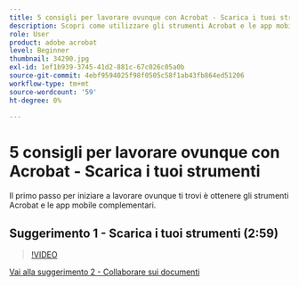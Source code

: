 ```yaml
---
title: 5 consigli per lavorare ovunque con Acrobat - Scarica i tuoi strumenti
description: Scopri come utilizzare gli strumenti Acrobat e le app mobile complementari ovunque ti trovi
role: User
product: adobe acrobat
level: Beginner
thumbnail: 34290.jpg
exl-id: 1ef1b939-3745-41d2-881c-67c026c05a0b
source-git-commit: 4ebf9594025f98f0505c58f1ab43fb864ed51206
workflow-type: tm+mt
source-wordcount: '59'
ht-degree: 0%

---
```


# 5 consigli per lavorare ovunque con Acrobat - Scarica i tuoi strumenti

Il primo passo per iniziare a lavorare ovunque ti trovi è ottenere gli strumenti Acrobat e le app mobile complementari.

## Suggerimento 1 - Scarica i tuoi strumenti (2:59)

>[!VIDEO](https://video.tv.adobe.com/v/34290?quality=12&learn=on&hidetitle=true)

[Vai alla suggerimento 2 - Collaborare sui documenti](collaborate-on-documents.md)